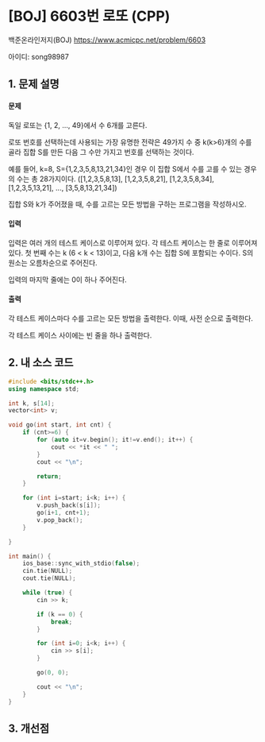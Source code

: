 # [BOJ] 6603번 로또 (CPP)


백준온라인저지(BOJ) https://www.acmicpc.net/problem/6603


아이디: song98987


## 1. 문제 설명

#### 문제
독일 로또는 {1, 2, ..., 49}에서 수 6개를 고른다.

로또 번호를 선택하는데 사용되는 가장 유명한 전략은 49가지 수 중 k(k>6)개의 수를 골라 집합 S를 만든 다음 그 수만 가지고 번호를 선택하는 것이다.

예를 들어, k=8, S={1,2,3,5,8,13,21,34}인 경우 이 집합 S에서 수를 고를 수 있는 경우의 수는 총 28가지이다. ([1,2,3,5,8,13], [1,2,3,5,8,21], [1,2,3,5,8,34], [1,2,3,5,13,21], ..., [3,5,8,13,21,34])

집합 S와 k가 주어졌을 때, 수를 고르는 모든 방법을 구하는 프로그램을 작성하시오.

#### 입력
입력은 여러 개의 테스트 케이스로 이루어져 있다. 각 테스트 케이스는 한 줄로 이루어져 있다. 첫 번째 수는 k (6 < k < 13)이고, 다음 k개 수는 집합 S에 포함되는 수이다. S의 원소는 오름차순으로 주어진다.

입력의 마지막 줄에는 0이 하나 주어진다. 

#### 출력
각 테스트 케이스마다 수를 고르는 모든 방법을 출력한다. 이때, 사전 순으로 출력한다.

각 테스트 케이스 사이에는 빈 줄을 하나 출력한다.

## 2. 내 소스 코드

```c++
#include <bits/stdc++.h>
using namespace std;

int k, s[14];
vector<int> v;

void go(int start, int cnt) {
    if (cnt>=6) {
        for (auto it=v.begin(); it!=v.end(); it++) {
            cout << *it << " ";
        }
        cout << "\n";

        return;
    }

    for (int i=start; i<k; i++) {
        v.push_back(s[i]);
        go(i+1, cnt+1);
        v.pop_back();
    }

}

int main() {
    ios_base::sync_with_stdio(false);
    cin.tie(NULL);
    cout.tie(NULL);

    while (true) {
        cin >> k;

        if (k == 0) {
            break;
        }

        for (int i=0; i<k; i++) {
            cin >> s[i];
        }

        go(0, 0);

        cout << "\n";
    }
}
```

## 3. 개선점

